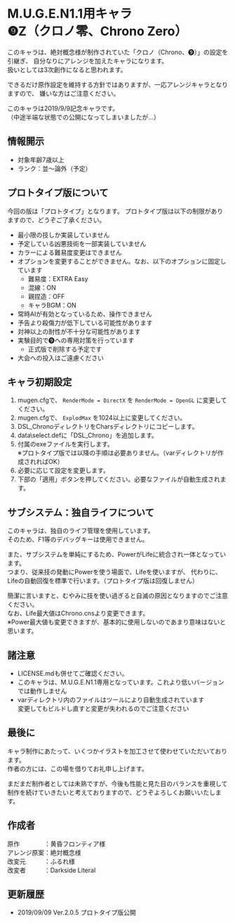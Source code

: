﻿# M.U.G.E.N1.1用キャラ<br>❾Z（クロノ零、Chrono Zero）

このキャラは、絶対概念様が制作されていた「クロノ（Chrono、❾）」の設定を引継ぎ、
自分なりにアレンジを加えたキャラになります。  
扱いとしては3次創作になると思われます。

できるだけ原作設定を維持する方針ではありますが、一応アレンジキャラとなりますので、
嫌いな方はご注意ください。

このキャラは2019/9/9記念キャラです。  
（中途半端な状態での公開になってしまいましたが…）


## 情報開示
- 対象年齢7歳以上  
- ランク：並～論外（予定）


## プロトタイプ版について
今回の版は「プロトタイプ」となります。
プロトタイプ版は以下の制限がありますので、どうぞご了承ください。
- 最小限の技しか実装していません
- 予定している凶悪技術を一部実装していません
- カラーによる難易度変更はできません
- オプションを変更することができません。なお、以下のオプションに固定しています
    - 難易度：EXTRA Easy
    - 混線：ON
    - 親捏造：OFF
    - キャラBGM：ON
- 常時AIが有効となっているため、操作できません
- 予告より殺傷力が低下している可能性があります
- 対神以上の耐性が不十分な可能性があります
- 実験目的で❾への専用対策を行っています
  - 正式版で削除する予定です
- 大会への投入はご遠慮ください


## キャラ初期設定
1. mugen.cfgで、 `RenderMode = DirectX` を `RenderMode = OpenGL` に変更してください。
2. mugen.cfgで、 `ExplodMax` を1024以上に変更してください。
3. DSL_ChronoディレクトリをCharsディレクトリにコピーします。
4. data\select.defに「DSL_Chrono」を追加します。
5. 付属のexeファイルを実行します。  
    ※プロトタイプ版では以降の手順は必要ありません。（varディレクトリが作成されればOK）
6. 必要に応じて設定を変更します。
7. 下部の「適用」ボタンを押してください。必要なファイルが自動生成されます。


## サブシステム：独自ライフについて
このキャラは、独自のライフ管理を使用しています。  
そのため、F1等のデバッグキーは使用できません。

また、サブシステムを単純にするため、PowerがLifeに統合され一体となっています。  
つまり、従来技の発動にPowerを使う場面で、Lifeを使いますが、
代わりに、Lifeの自動回復を標準で行います。（プロトタイプ版は回復しません）

簡潔に言いますと、むやみに技を使い過ぎると自滅の原因となりますのでご注意ください。  
なお、Life最大値はChrono.cnsより変更できます。  
※Power最大値も変更できますが、基本的に使用しないのであまり意味はないと思います。


## 諸注意
- LICENSE.mdも併せてご確認ください。
- このキャラは、M.U.G.E.N1.1専用となっています。これより低いバージョンでは動作しません
- varディレクトリ内のファイルはツールにより自動生成されています  
変更してもビルドし直すと変更が失われるのでご注意ください


## 最後に
キャラ制作にあたって、いくつかイラストを加工させて使わせていただいております。  
作者の方には、この場を借りてお礼申し上げます。

まだまだ制作者としては未熟ですが、今後も性能と見た目のバランスを重視して  
制作を続けていきたいと考えておりますので、どうぞよろしくお願いいたします。


## 作成者
原作　　　　：黄昏フロンティア様  
アレンジ原案：絶対概念様  
改変元　　　：ふるれ様  
改変者　　　：Darkside Literal


## 更新履歴
- 2019/09/09 Ver.2.0.5 プロトタイプ版公開